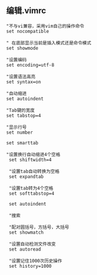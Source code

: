 


## 编辑.vimrc

    "不与vi兼容，采用vim自己的操作命令
    set nocompatible

    " 在底部显示当前是插入模式还是命令模式
    set showmode

    "设置编码
    set encoding=utf-8

    "设置语法高亮
    set syntax=on

    "自动缩进
    set autoindent

    "Tab键的宽度
    set tabstop=4

    "显示行号
    set number

    set smarttab

    "设置换行自动缩进4个空格
     set shiftwidth=4
    
     "设置tab自动转换为空格
     set expandtab
    
     "设置tab转为4个空格
     set softtabstop=4
    
     set autoindent
    
     "搜索
    
     "配对圆括号，方括号，大括号
     set showmatch
    
     "设置自动检测文件改变
     set autoread
    
     "设置记住1000次历史操作
     set history=1000

